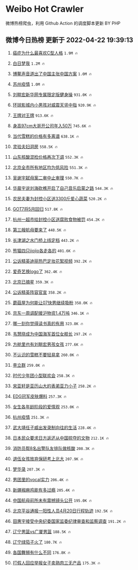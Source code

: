 # Weibo Hot Crawler 



微博热榜爬虫，利用 Github Action 的调度脚本更新 BY PHP 


## 微博今日热榜 更新于 2022-04-22 19:39:13 
1. [癌症为什么最喜欢C型人格](https://s.weibo.com/weibo?q=%23%E7%99%8C%E7%97%87%E4%B8%BA%E4%BB%80%E4%B9%88%E6%9C%80%E5%96%9C%E6%AC%A2C%E5%9E%8B%E4%BA%BA%E6%A0%BC%23&Refer=top) `1.9M 🔥` 

1. [白日梦我](https://s.weibo.com/weibo?q=%E7%99%BD%E6%97%A5%E6%A2%A6%E6%88%91&Refer=top) `1.2M 🔥` 

1. [博鳌声音道出了中国主张中国方案](https://s.weibo.com/weibo?q=%23%E5%8D%9A%E9%B3%8C%E5%A3%B0%E9%9F%B3%E9%81%93%E5%87%BA%E4%BA%86%E4%B8%AD%E5%9B%BD%E4%B8%BB%E5%BC%A0%E4%B8%AD%E5%9B%BD%E6%96%B9%E6%A1%88%23&Refer=top) `1.0M 🔥` 

1. [苏州疫情](https://s.weibo.com/weibo?q=%23%E8%8B%8F%E5%B7%9E%E7%96%AB%E6%83%85%23&Refer=top) `1.0M 🔥` 

1. [刘畊宏新华网专属限定版健身操](https://s.weibo.com/weibo?q=%23%E5%88%98%E7%95%8A%E5%AE%8F%E6%96%B0%E5%8D%8E%E7%BD%91%E4%B8%93%E5%B1%9E%E9%99%90%E5%AE%9A%E7%89%88%E5%81%A5%E8%BA%AB%E6%93%8D%23&Refer=top) `931.0K 🔥` 

1. [环球影城内小男孩对威震天竖中指](https://s.weibo.com/weibo?q=%23%E7%8E%AF%E7%90%83%E5%BD%B1%E5%9F%8E%E5%86%85%E5%B0%8F%E7%94%B7%E5%AD%A9%E5%AF%B9%E5%A8%81%E9%9C%87%E5%A4%A9%E7%AB%96%E4%B8%AD%E6%8C%87%23&Refer=top) `920.9K 🔥` 

1. [王牌对王牌](https://s.weibo.com/weibo?q=%23%E7%8E%8B%E7%89%8C%E5%AF%B9%E7%8E%8B%E7%89%8C%23&Refer=top) `913.6K 🔥` 

1. [身高97cm大哥开公司年入50万](https://s.weibo.com/weibo?q=%23%E8%BA%AB%E9%AB%9897cm%E5%A4%A7%E5%93%A5%E5%BC%80%E5%85%AC%E5%8F%B8%E5%B9%B4%E5%85%A550%E4%B8%87%23&Refer=top) `745.6K 🔥` 

1. [当代雪糕的价格有多离谱](https://s.weibo.com/weibo?q=%23%E5%BD%93%E4%BB%A3%E9%9B%AA%E7%B3%95%E7%9A%84%E4%BB%B7%E6%A0%BC%E6%9C%89%E5%A4%9A%E7%A6%BB%E8%B0%B1%23&Refer=top) `638.1K 🔥` 

1. [灵验夫妇洞房](https://s.weibo.com/weibo?q=%23%E7%81%B5%E9%AA%8C%E5%A4%AB%E5%A6%87%E6%B4%9E%E6%88%BF%23&Refer=top) `558.5K 🔥` 

1. [山东核酸混检价格再次下调](https://s.weibo.com/weibo?q=%23%E5%B1%B1%E4%B8%9C%E6%A0%B8%E9%85%B8%E6%B7%B7%E6%A3%80%E4%BB%B7%E6%A0%BC%E5%86%8D%E6%AC%A1%E4%B8%8B%E8%B0%83%23&Refer=top) `552.3K 🔥` 

1. [北京全市所有地区均为低风险](https://s.weibo.com/weibo?q=%23%E5%8C%97%E4%BA%AC%E5%85%A8%E5%B8%82%E6%89%80%E6%9C%89%E5%9C%B0%E5%8C%BA%E5%9D%87%E4%B8%BA%E4%BD%8E%E9%A3%8E%E9%99%A9%23&Refer=top) `551.3K 🔥` 

1. [吴谢宇弑母案二审中止审理](https://s.weibo.com/weibo?q=%23%E5%90%B4%E8%B0%A2%E5%AE%87%E5%BC%91%E6%AF%8D%E6%A1%88%E4%BA%8C%E5%AE%A1%E4%B8%AD%E6%AD%A2%E5%AE%A1%E7%90%86%23&Refer=top) `550.7K 🔥` 

1. [华晨宇说刘海砍樵开启了自己音乐启蒙之路](https://s.weibo.com/weibo?q=%23%E5%8D%8E%E6%99%A8%E5%AE%87%E8%AF%B4%E5%88%98%E6%B5%B7%E7%A0%8D%E6%A8%B5%E5%BC%80%E5%90%AF%E4%BA%86%E8%87%AA%E5%B7%B1%E9%9F%B3%E4%B9%90%E5%90%AF%E8%92%99%E4%B9%8B%E8%B7%AF%23&Refer=top) `544.3K 🔥` 

1. [农民夫妻为封控小区送3300斤爱心蔬菜](https://s.weibo.com/weibo?q=%23%E5%86%9C%E6%B0%91%E5%A4%AB%E5%A6%BB%E4%B8%BA%E5%B0%81%E6%8E%A7%E5%B0%8F%E5%8C%BA%E9%80%813300%E6%96%A4%E7%88%B1%E5%BF%83%E8%94%AC%E8%8F%9C%23&Refer=top) `520.2K 🔥` 

1. [GOT7将5月回归](https://s.weibo.com/weibo?q=%23GOT7%E5%B0%865%E6%9C%88%E5%9B%9E%E5%BD%92%23&Refer=top) `517.8K 🔥` 

1. [杭州一超市给封控小区送腐败食物被罚](https://s.weibo.com/weibo?q=%23%E6%9D%AD%E5%B7%9E%E4%B8%80%E8%B6%85%E5%B8%82%E7%BB%99%E5%B0%81%E6%8E%A7%E5%B0%8F%E5%8C%BA%E9%80%81%E8%85%90%E8%B4%A5%E9%A3%9F%E7%89%A9%E8%A2%AB%E7%BD%9A%23&Refer=top) `454.2K 🔥` 

1. [第三艘航母要来了](https://s.weibo.com/weibo?q=%23%E7%AC%AC%E4%B8%89%E8%89%98%E8%88%AA%E6%AF%8D%E8%A6%81%E6%9D%A5%E4%BA%86%23&Refer=top) `448.5K 🔥` 

1. [长津湖之水门桥上线定档](https://s.weibo.com/weibo?q=%23%E9%95%BF%E6%B4%A5%E6%B9%96%E4%B9%8B%E6%B0%B4%E9%97%A8%E6%A1%A5%E4%B8%8A%E7%BA%BF%E5%AE%9A%E6%A1%A3%23&Refer=top) `443.2K 🔥` 

1. [熊猫四只jiojio各走各的](https://s.weibo.com/weibo?q=%23%E7%86%8A%E7%8C%AB%E5%9B%9B%E5%8F%AAjiojio%E5%90%84%E8%B5%B0%E5%90%84%E7%9A%84%23&Refer=top) `401.6K 🔥` 

1. [公诉精英迪丽热巴定妆花絮视频](https://s.weibo.com/weibo?q=%23%E5%85%AC%E8%AF%89%E7%B2%BE%E8%8B%B1%E8%BF%AA%E4%B8%BD%E7%83%AD%E5%B7%B4%E5%AE%9A%E5%A6%86%E8%8A%B1%E7%B5%AE%E8%A7%86%E9%A2%91%23&Refer=top) `392.2K 🔥` 

1. [爱奇艺换logo了](https://s.weibo.com/weibo?q=%23%E7%88%B1%E5%A5%87%E8%89%BA%E6%8D%A2logo%E4%BA%86%23&Refer=top) `362.4K 🔥` 

1. [北京已摘星](https://s.weibo.com/weibo?q=%23%E5%8C%97%E4%BA%AC%E5%B7%B2%E6%91%98%E6%98%9F%23&Refer=top) `359.3K 🔥` 

1. [公诉精英阵容官宣](https://s.weibo.com/weibo?q=%23%E5%85%AC%E8%AF%89%E7%B2%BE%E8%8B%B1%E9%98%B5%E5%AE%B9%E5%AE%98%E5%AE%A3%23&Refer=top) `358.2K 🔥` 

1. [蘑菇屋为何能让07快男继续吸粉](https://s.weibo.com/weibo?q=%23%E8%98%91%E8%8F%87%E5%B1%8B%E4%B8%BA%E4%BD%95%E8%83%BD%E8%AE%A907%E5%BF%AB%E7%94%B7%E7%BB%A7%E7%BB%AD%E5%90%B8%E7%B2%89%23&Refer=top) `358.0K 🔥` 

1. [京东一周调配援沪物资1.4万吨](https://s.weibo.com/weibo?q=%23%E4%BA%AC%E4%B8%9C%E4%B8%80%E5%91%A8%E8%B0%83%E9%85%8D%E6%8F%B4%E6%B2%AA%E7%89%A9%E8%B5%841.4%E4%B8%87%E5%90%A8%23&Refer=top) `346.1K 🔥` 

1. [哪一刻你觉得读书真的有用](https://s.weibo.com/weibo?q=%23%E5%93%AA%E4%B8%80%E5%88%BB%E4%BD%A0%E8%A7%89%E5%BE%97%E8%AF%BB%E4%B9%A6%E7%9C%9F%E7%9A%84%E6%9C%89%E7%94%A8%23&Refer=top) `323.8K 🔥` 

1. [韦慧晓成为中国海军首位女舰长](https://s.weibo.com/weibo?q=%23%E9%9F%A6%E6%85%A7%E6%99%93%E6%88%90%E4%B8%BA%E4%B8%AD%E5%9B%BD%E6%B5%B7%E5%86%9B%E9%A6%96%E4%BD%8D%E5%A5%B3%E8%88%B0%E9%95%BF%23&Refer=top) `297.2K 🔥` 

1. [方舱里也有刘畊宏男孩女孩](https://s.weibo.com/weibo?q=%23%E6%96%B9%E8%88%B1%E9%87%8C%E4%B9%9F%E6%9C%89%E5%88%98%E7%95%8A%E5%AE%8F%E7%94%B7%E5%AD%A9%E5%A5%B3%E5%AD%A9%23&Refer=top) `277.6K 🔥` 

1. [不认识的雪糕不要轻易拿](https://s.weibo.com/weibo?q=%23%E4%B8%8D%E8%AE%A4%E8%AF%86%E7%9A%84%E9%9B%AA%E7%B3%95%E4%B8%8D%E8%A6%81%E8%BD%BB%E6%98%93%E6%8B%BF%23&Refer=top) `260.0K 🔥` 

1. [李立群](https://s.weibo.com/weibo?q=%E6%9D%8E%E7%AB%8B%E7%BE%A4&Refer=top) `259.0K 🔥` 

1. [时代少年团小型联欢会](https://s.weibo.com/weibo?q=%23%E6%97%B6%E4%BB%A3%E5%B0%91%E5%B9%B4%E5%9B%A2%E5%B0%8F%E5%9E%8B%E8%81%94%E6%AC%A2%E4%BC%9A%23&Refer=top) `258.3K 🔥` 

1. [宋亚轩是亚历山大的表弟亚力小子](https://s.weibo.com/weibo?q=%23%E5%AE%8B%E4%BA%9A%E8%BD%A9%E6%98%AF%E4%BA%9A%E5%8E%86%E5%B1%B1%E5%A4%A7%E7%9A%84%E8%A1%A8%E5%BC%9F%E4%BA%9A%E5%8A%9B%E5%B0%8F%E5%AD%90%23&Refer=top) `258.2K 🔥` 

1. [EDG冠军皮肤爆料](https://s.weibo.com/weibo?q=%23EDG%E5%86%A0%E5%86%9B%E7%9A%AE%E8%82%A4%E7%88%86%E6%96%99%23&Refer=top) `257.3K 🔥` 

1. [女生各年龄阶段的爱情观](https://s.weibo.com/weibo?q=%23%E5%A5%B3%E7%94%9F%E5%90%84%E5%B9%B4%E9%BE%84%E9%98%B6%E6%AE%B5%E7%9A%84%E7%88%B1%E6%83%85%E8%A7%82%23&Refer=top) `253.0K 🔥` 

1. [杭州疫情](https://s.weibo.com/weibo?q=%23%E6%9D%AD%E5%B7%9E%E7%96%AB%E6%83%85%23&Refer=top) `251.3K 🔥` 

1. [武大靖任子威出发录制向往的生活](https://s.weibo.com/weibo?q=%23%E6%AD%A6%E5%A4%A7%E9%9D%96%E4%BB%BB%E5%AD%90%E5%A8%81%E5%87%BA%E5%8F%91%E5%BD%95%E5%88%B6%E5%90%91%E5%BE%80%E7%9A%84%E7%94%9F%E6%B4%BB%23&Refer=top) `228.4K 🔥` 

1. [日本民众要求日方返还从中国掠夺的文物](https://s.weibo.com/weibo?q=%23%E6%97%A5%E6%9C%AC%E6%B0%91%E4%BC%97%E8%A6%81%E6%B1%82%E6%97%A5%E6%96%B9%E8%BF%94%E8%BF%98%E4%BB%8E%E4%B8%AD%E5%9B%BD%E6%8E%A0%E5%A4%BA%E7%9A%84%E6%96%87%E7%89%A9%23&Refer=top) `212.1K 🔥` 

1. [消防员帮8名出警队友排队做核酸](https://s.weibo.com/weibo?q=%23%E6%B6%88%E9%98%B2%E5%91%98%E5%B8%AE8%E5%90%8D%E5%87%BA%E8%AD%A6%E9%98%9F%E5%8F%8B%E6%8E%92%E9%98%9F%E5%81%9A%E6%A0%B8%E9%85%B8%23&Refer=top) `208.3K 🔥` 

1. [退伍女孩放弃保研考上北大](https://s.weibo.com/weibo?q=%23%E9%80%80%E4%BC%8D%E5%A5%B3%E5%AD%A9%E6%94%BE%E5%BC%83%E4%BF%9D%E7%A0%94%E8%80%83%E4%B8%8A%E5%8C%97%E5%A4%A7%23&Refer=top) `207.9K 🔥` 

1. [梦华录](https://s.weibo.com/weibo?q=%23%E6%A2%A6%E5%8D%8E%E5%BD%95%23&Refer=top) `207.3K 🔥` 

1. [男团里的vocal实力](https://s.weibo.com/weibo?q=%23%E7%94%B7%E5%9B%A2%E9%87%8C%E7%9A%84vocal%E5%AE%9E%E5%8A%9B%23&Refer=top) `206.4K 🔥` 

1. [新疆椒麻鸡能有多过瘾](https://s.weibo.com/weibo?q=%23%E6%96%B0%E7%96%86%E6%A4%92%E9%BA%BB%E9%B8%A1%E8%83%BD%E6%9C%89%E5%A4%9A%E8%BF%87%E7%98%BE%23&Refer=top) `205.4K 🔥` 

1. [中国航母前所未有震撼镜头公开](https://s.weibo.com/weibo?q=%23%E4%B8%AD%E5%9B%BD%E8%88%AA%E6%AF%8D%E5%89%8D%E6%89%80%E6%9C%AA%E6%9C%89%E9%9C%87%E6%92%BC%E9%95%9C%E5%A4%B4%E5%85%AC%E5%BC%80%23&Refer=top) `195.0K 🔥` 

1. [北京平谷通报一阳性人员4月20日行程轨迹](https://s.weibo.com/weibo?q=%23%E5%8C%97%E4%BA%AC%E5%B9%B3%E8%B0%B7%E9%80%9A%E6%8A%A5%E4%B8%80%E9%98%B3%E6%80%A7%E4%BA%BA%E5%91%984%E6%9C%8820%E6%97%A5%E8%A1%8C%E7%A8%8B%E8%BD%A8%E8%BF%B9%23&Refer=top) `192.5K 🔥` 

1. [田惠宇接受中央纪委国家监委纪律审查和监察调查](https://s.weibo.com/weibo?q=%23%E7%94%B0%E6%83%A0%E5%AE%87%E6%8E%A5%E5%8F%97%E4%B8%AD%E5%A4%AE%E7%BA%AA%E5%A7%94%E5%9B%BD%E5%AE%B6%E7%9B%91%E5%A7%94%E7%BA%AA%E5%BE%8B%E5%AE%A1%E6%9F%A5%E5%92%8C%E7%9B%91%E5%AF%9F%E8%B0%83%E6%9F%A5%23&Refer=top) `191.2K 🔥` 

1. [辽宁男篮vs广厦男篮](https://s.weibo.com/weibo?q=%23%E8%BE%BD%E5%AE%81%E7%94%B7%E7%AF%AEvs%E5%B9%BF%E5%8E%A6%E7%94%B7%E7%AF%AE%23&Refer=top) `188.5K 🔥` 

1. [辽宁绿茄子火了](https://s.weibo.com/weibo?q=%23%E8%BE%BD%E5%AE%81%E7%BB%BF%E8%8C%84%E5%AD%90%E7%81%AB%E4%BA%86%23&Refer=top) `180.7K 🔥` 

1. [各国舞狮有什么不同](https://s.weibo.com/weibo?q=%23%E5%90%84%E5%9B%BD%E8%88%9E%E7%8B%AE%E6%9C%89%E4%BB%80%E4%B9%88%E4%B8%8D%E5%90%8C%23&Refer=top) `176.8K 🔥` 

1. [打假人回应举报女子卖熟肉三无产品](https://s.weibo.com/weibo?q=%23%E6%89%93%E5%81%87%E4%BA%BA%E5%9B%9E%E5%BA%94%E4%B8%BE%E6%8A%A5%E5%A5%B3%E5%AD%90%E5%8D%96%E7%86%9F%E8%82%89%E4%B8%89%E6%97%A0%E4%BA%A7%E5%93%81%23&Refer=top) `175.3K 🔥` 

